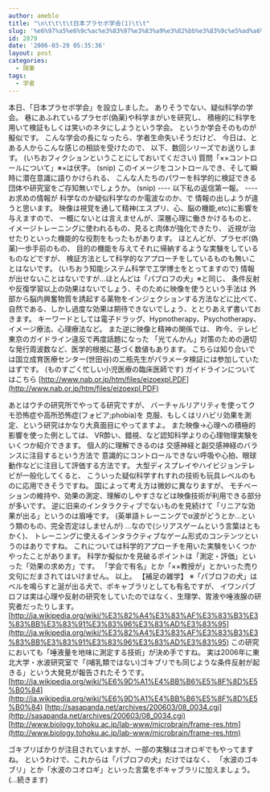 ```yaml
---
author: ameblo
title: "\n\t\t\t\t日本プラセボ学会(1)\t\t"
slug: '%e6%97%a5%e6%9c%ac%e3%83%97%e3%83%a9%e3%82%bb%e3%83%9c%e5%ad%a6%e4%bc%9a1'
id: 2879
date: '2006-03-29 05:35:36'
layout: post
categories:
  - 随筆
tags:
  - 学者
---
```


本日、「日本プラセボ学会」を設立しました。 ありそうでない、疑似科学の学会。 巷にあふれているプラセボ(偽薬)や科学まがいを研究し、 積極的に科学を用いて検証もしくは笑いのネタにしようという学会。 というか学会そのものが擬似です。 こんな学会の長になったら、学者生命失いそうだけど、 今日は、とある人からこんな感じの相談を受けたので、 以下、数回シリーズでお送りします。 (いちおフィクションということにしておいてください) 質問「××コントロールについて」※×は伏字。 (snip) このイメージをコントロールでき、そして瞬時に潜在意識に語りかけられる、 こんな人たちのパワーを科学的に検証できる団体や研究室をご存知無いでしょうか。 (snip) ---- 以下私の返信第一報。 ---- お求めの情報が 科学なのか疑似科学なのか電波なのか、で 情報の出しようが違うと思います。 映像は視覚を通して精神(エスプリ、心、脳の機能,etc)に影響を与えますので、 一概にないとは言えませんが、深層心理に働きかけるものと、 イメージトレーニングに使われるもの、見ると肉体が強化できたり、 近視が治せたりといった機能的な役割をもったもがあります。 ほとんどが、プラセボ(偽薬)一歩手前のもの、 目的の機能を与えてそれに帰納するような実験をしているものなどですが、 検証方法として科学的なアプローチをしているものも無いことはないです。 (いちおう知能システム科学で工学博士をとってますので) 情報が出せないことはないですが…ほとんどは「パブロフの犬」※と同じ、 条件反射や反復学習以上の効果はないでしょう、そのために映像を使うという手法は 外部から脳内興奮物質を誘起する薬物をインジェクションする方法などに比べて、 自然である、しかし過度な効果は期待できないでしょう、ととりあえず書いておきます。 キーワードとしては電子ドラッグ、Hypnotherapy、Psychotherapy、イメージ療法、心理療法など。 また逆に映像と精神の関係では、 昨今、テレビ東京のガイドライン違反で再度話題になった 「光てんかん」対策のための適切な発行周波数など、医学的根拠に基づく数値もあります。 こちらは知り合いでは国立成育医療センター(世田谷)の二瓶先生がパラメータ検証には参加していたはずです。 (ものすごく忙しい小児医療の臨床医師です) ガイドラインについてはこちら [http://www.nab.or.jp/htm/files/eizoexpl.PDF](http://www.nab.or.jp/htm/files/eizoexpl.PDF)

あとはウチの研究所でやってる研究ですが、 バーチャルリアリティを使ってクモ恐怖症や高所恐怖症(フォビア;phobia)を 克服、もしくはリハビリ効果を測定、という研究はかなり大真面目にやってますよ。 また映像→心理への積極的影響を使った例としては、 VR酔い、錯視、など認知科学よりの心理物理実験をいくつか紹介できます。 個人的に理解できるのは 交感神経と副交感神経のバランスに注目するという方法で 意識的にコントロールできない呼吸や心拍、眼球動作などに注目して評価する方法です。 大型ディスプレイやハイビジョンテレビが一般化してくると、 こういった疑似科学すれすれの技術も玩具レベルのものに応用できそうですね。 国によって考え方は微妙に異なりますが、 モチベーションの維持や、効果の測定、理解のしやすさなどは映像技術が利用できる部分が多いです。 逆に旧来のインタラクティブでないものを見続けて「リニアな効果が出る」というのは眉唾です。 (英単語トレーニングでα波がどうとか…という類のもの、完全否定はしませんが) …なので(シリアスゲームという言葉はともかく)、 トレーニングに使えるインタラクティブなゲーム形式のコンテンツというのはありですね。 これについては科学的アプローチを用いた実験をいくつかやったことがあります。 科学か擬似かを見破るポイントは「測定・評価」といった「効果の求め方」です。 「学会で有名」とか「××教授が」とかいった売り文句にだまされてはいけません。 以上。 【補足の雑学】 ※「パブロフの犬」はベルを鳴らすと涎が出る犬で、ボキャブラリとしても有名ですが、 イワンパブロフは実は心理や反射の研究をしていたのではなく、生理学、胃液や唾液腺の研究者だったりします。 [http://ja.wikipedia.org/wiki/%E3%82%A4%E3%83%AF%E3%83%B3%E3%83%BB%E3%83%91%E3%83%96%E3%83%AD%E3%83%95](http://ja.wikipedia.org/wiki/%E3%82%A4%E3%83%AF%E3%83%B3%E3%83%BB%E3%83%91%E3%83%96%E3%83%AD%E3%83%95) この研究においても「唾液量を地味に測定する技術」が決め手ですね。 実は2006年に東北大学・水波研究室で「(哺乳類ではない)ゴキブリでも同じような条件反射が起きる」という大発見が報告されたそうです。 [http://ja.wikipedia.org/wiki/%E6%9D%A1%E4%BB%B6%E5%8F%8D%E5%B0%84](http://ja.wikipedia.org/wiki/%E6%9D%A1%E4%BB%B6%E5%8F%8D%E5%B0%84) [http://sasapanda.net/archives/200603/08_0034.cgi](http://sasapanda.net/archives/200603/08_0034.cgi) [http://www.biology.tohoku.ac.jp/lab-www/microbrain/frame-res.htm](http://www.biology.tohoku.ac.jp/lab-www/microbrain/frame-res.htm)

ゴキブリばかりが注目されていますが、一部の実験はコオロギでもやってますね。 というわけで、これからは「パブロフの犬」だけではなく、 「水波のゴキブリ」とか「水波のコオロギ」といった言葉をボキャブラリに加えましょう。 (…続きます)